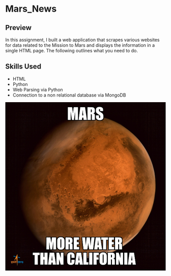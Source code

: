 # Mars_News

## Preview

In this assignment, I built a web application that scrapes various websites for data related to the Mission to Mars and displays the information in a single HTML page. The following outlines what you need to do.

## Skills Used

* HTML
* Python
* Web Parsing via Python
* Connection to a non relational database via MongoDB




![mission_to_mars](mars_readme.jpg)